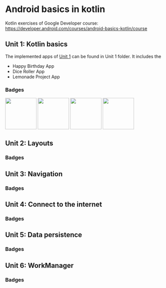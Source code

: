 # Android basics in kotlin
Kotlin exercises of Google Developer course: https://developer.android.com/courses/android-basics-kotlin/course

## Unit 1: Kotlin basics

The implemented apps of [Unit 1](https://developer.android.com/courses/android-basics-kotlin/unit-1) can be found in Unit 1 folder. It includes the 

- Happy Birthday App
- Dice Roller App
- Lemonade Project App

### Badges

<div>
  <img src="https://developers.google.com/static/profile/badges/playlists/android/android-basics-kotlin-pathway-one/badge.svg" width="100" />
  <img src="https://developers.google.com/static/profile/badges/playlists/android/android-basics-kotlin-pathway-two/android-basics-kotlin-pathway-two.svg" width="100" />
  <img src="https://developers.google.com/static/profile/badges/playlists/android/android-basics-kotlin-pathway-three/android-basics-kotlin-pathway-three.svg" width="100" />
  <img src="https://developers.google.com/static/profile/badges/playlists/android/android-basics-kotlin-pathway-four/android-basics-kotlin-pathway-four.svg" width="100" />
</div>

## Unit 2: Layouts

### Badges

## Unit 3: Navigation

### Badges

## Unit 4: Connect to the internet

### Badges

## Unit 5: Data persistence

### Badges

## Unit 6: WorkManager

### Badges
